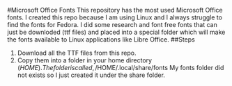 #Microsoft Office Fonts
This repository has the most used Microsoft Office fonts. I created this repo because I am using Linux and I always struggle to find the fonts for Fedora.
I did some research and font free fonts that can just be downloded (ttf files) and placed into a special folder which will make the fonts available to Linux applications like Libre Office.
##Steps
1) Download all the TTF files from this repo.
2) Copy them into a folder in your home directory ($HOME).
   The folder is called, /$HOME/.local/share/fonts
   My fonts folder did not exists so I just created it under the share folder.
